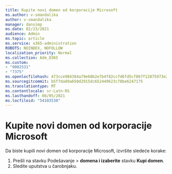 ```yaml
---
title: Kupite novi domen od korporacije Microsoft
ms.author: v-smandalika
author: v-smandalika
manager: dansimp
ms.date: 02/23/2021
audience: Admin
ms.topic: article
ms.service: o365-administration
ROBOTS: NOINDEX, NOFOLLOW
localization_priority: Normal
ms.collection: Adm_O365
ms.custom:
- "9002531"
- "7375"
ms.openlocfilehash: 473cce984384a79e68b2e7b4f82ccfd6fd5cf867f12875973e2d8e11425824c8
ms.sourcegitcommit: b5f7da89a650d2915dc652449623c78be6247175
ms.translationtype: MT
ms.contentlocale: sr-Latn-RS
ms.lasthandoff: 08/05/2021
ms.locfileid: "54103530"
---
```

# <a name="buy-a-new-domain-from-microsoft"></a>Kupite novi domen od korporacije Microsoft

Da biste kupili novi domen od korporacije Microsoft, izvršite sledeće korake:

1. Prešli na stavku Podešavanje > **domena i izaberite** stavku **Kupi domen**. 
2. Sledite uputstva u čarobnjaku.